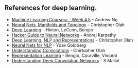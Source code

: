 ## References for deep learning.

- [Machine Learning Coursera - Week 4,5](https://www.coursera.org/learn/machine-learning) - Andrew Ng
- [Neural Nets, Manifolds and Topology](http://colah.github.io/posts/2014-03-NN-Manifolds-Topology/) - Christopher Olah
- [Deep Learning](http://www.nature.com/nature/journal/v521/n7553/full/nature14539.html) - Hinton, LeCunn, Bengio
- [Hacker Guide to Neural Networks](http://karpathy.github.io/neuralnets/) - Andrej Karpathy
- [Deep Learning, NLP and Representations](http://colah.github.io/posts/2014-07-NLP-RNNs-Representations/) - Christopher Olah
- [Neural Nets for NLP](http://u.cs.biu.ac.il/~yogo/nnlp.pdf) - Yoav Goldberg
- [Understanding Convolutions](http://colah.github.io/posts/2014-07-Understanding-Convolutions/) - Chirtopher Olah
- [Representation Learning](http://arxiv.org/abs/1206.5538) - Bengio, Courville, Vincent
- [Understanding Deep Convolution Networks](http://arxiv.org/pdf/1601.04920.pdf) - S.Mallat
